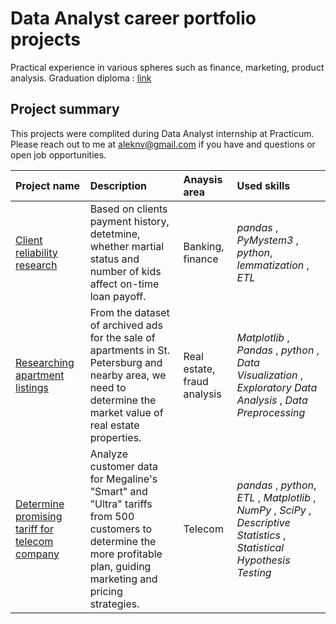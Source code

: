 # Data Analyst career portfolio projects

Practical experience in various spheres such as finance, marketing, product analysis.
Graduation diploma : [link](https://www.dropbox.com/s/u91j52qh0w1l5ll/Diploma%20number.pdf?dl=0) 

## Project summary

This projects were complited during Data Analyst internship at Practicum. 
Please reach out to me at aleknv@gmail.com if you have and questions or open job opportunities. 

| Project name | Description | Anaysis area | Used skills | 
| :---------------------- | :---------------------- | :---------------------- |:---------------------- |
| [Client reliability research](https://github.com/Aleknv/yandex-praktikum-projects/tree/main/Credit%20Scoring ) | Based on clients payment history, detetmine, whether martial status and number of kids affect on-time loan payoff.  | Banking, finance | *pandas* , *PyMystem3* , *python*, *lemmatization* , *ETL* |
|[Researching apartment listings](https://github.com/Novik-data-analyst/Data-Analyst-career-portfolio-projects/tree/main/Real%20estate%20Market%20and%20Fraud%20analysis) | From the dataset of archived ads for the sale of apartments in St. Petersburg and nearby area, we need to determine the market value of real estate properties. | Real estate, fraud analysis | *Matplotlib* , *Pandas* , *python* , *Data Visualization* , *Exploratory Data Analysis* , *Data Preprocessing* |
|[Determine promising tariff for telecom company](https://github.com/Novik-data-analyst/Data-Analyst-career-portfolio-projects/tree/main/Telecom%20analysis) | Analyze customer data for Megaline's "Smart" and "Ultra" tariffs from 500 customers to determine the more profitable plan, guiding marketing and pricing strategies. | Telecom | *pandas* , *python*, *ETL* , *Matplotlib* , *NumPy* , *SciPy* , *Descriptive Statistics* , *Statistical Hypothesis Testing* |
